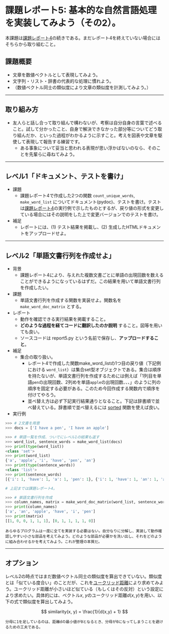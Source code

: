 # 課題レポート5: 基本的な自然言語処理を実装してみよう（その2）。
本課題は[課題レポート4](./report4_list_dict_nlp)の続きである。まだレポート4を終えていない場合にはそちらから取り組むこと。

## 課題概要
- 文章を数値ベクトルとして表現してみよう。
- 文字列・リスト・辞書の代表的な処理に慣れよう。
- （数値ベクトル同士の類似度により文章の類似度を計測してみよう。）

---
## 取り組み方
- 友人らと話し合って取り組んで構わないが、考察は自分自身の言葉で述べること。試して分かったこと、自身で解決できなかった部分等についてどう取り組んだか、といった過程がわかるように示すこと。考えを図表や文章を駆使して表現して報告する練習です。
  - ある事象について妥当と思われる表現が思い浮かばないのなら、そのことを先輩らに尋ねてみよう。

---
## レベル1「ドキュメント、テストを書け」
- 課題
  - 課題レポート4で作成した2つの関数 ``count_unique_words``, ``make_word_list`` についてドキュメント(pydoc)、テストを書け。テストは[課題レポート4](./report4_list_dict_nlp)の実行例で示したものとするが、戻り値の形式を変更している場合にはその説明をした上で変更バージョンでのテストを書け。
- 補足
  - レポートには、(1) テスト結果を掲載し、(2) 生成したHTMLドキュメントをアップロードせよ。

---
## レベル2「単語文書行列を作成せよ」
- 背景
  - 課題レポート4により、与えれた複数文書ごとに単語の出現回数を数えることができるようになっているはずだ。この結果を用いて単語文書行列を作成したい。
- 課題
  - 単語文書行列を作成する関数を実装せよ。関数名を ``make_word_doc_matrix`` とする。
- レポート
  - 動作を確認できる実行結果を掲載すること。
  - **どのような過程を経てコードに翻訳したのか説明** すること。図等を用いても良い。
  - ソースコードは report5.py という名前で保存し、**アップロードすること**。
- 補足
  - 集合の取り扱い。
    - レポート4で作成した関数make_word_listの1つ目の戻り値（下記例における ``word_list``）は集合set型オブジェクトである。集合は順序を持たないが、単語文書行列を作成するためには例えば「1列目を単語``pen``の出現回数、2列めを単語``apple``の出現回数、、、」のように列の順序を固定する必要がある。このため今回作成する関数内で順序を付けてやろう。
    - 並べ替え方は必ず下記実行結果通りとなること。下記は辞書順で並べ替えている。辞書順で並べ替えるには [sorted](https://docs.python.org/ja/3/howto/sorting.html) 関数を使えば良い。
- 実行例
```python
>>> # 2文書を用意
>>> docs = ['I have a pen', 'I have an apple']

>>> # 単語一覧を作成、ついでにレベル1の結果も返す
>>> word_list, sentence_words = make_word_list(docs)
>>> print(type(word_list))
<class 'set'>
>>> print(word_list)
{'a', 'apple', 'i', 'have', 'pen', 'an'}
>>> print(type(sentence_words))
<class 'list'>
>>> print(sentence_words)
[{'i': 1, 'have': 1, 'a': 1, 'pen': 1}, {'i': 1, 'have': 1, 'an': 1, 'apple': 1}]

# 上記までは課題レポート4。

>>> # 単語文書行列を作成
>>> column_names, matrix = make_word_doc_matrix(word_list, sentence_words)
>>> print(column_names)
['a', 'an', 'apple', 'have', 'i', 'pen']
>>> print(matrix)
[[1, 0, 0, 1, 1, 1], [0, 1, 1, 1, 1, 0]]
```

```{note}
あらゆるプログラムは一度に全てを実装する必要はない。自分なりに分解し、実装して動作確認しやすい小さな部品を考えてみよう。どのような部品が必要かを洗い出し、それをどのように組み合わせるかを考えてみよう。これが整理の本質だ。
```

---
## オプション
レベル2の時点ではまだ数値ベクトル同士の類似度を算出できていない。類似度とは「似ている度合い」のことだが、これを[ユークリッド距離](https://ja.wikipedia.org/wiki/ユークリッド距離)により求めてみよう。ユークリッド距離が小さいほど似ている（もしくはその反対）という設定により求めたい。具体的には、ベクトル$x$, $y$のユークリッド距離$d(x,y)$を用い、以下の式で類似度を算出してみよう。

$$
similarity(x, y) = \frac{1}{d(x,y) + 1}
$$

```{tip}
分母に1を足しているのは、距離dの最小値が0となるとき、分母が0になってしまうことを避けるための工夫である。
```
